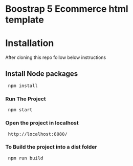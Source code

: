 # Boostrap 5 Ecommerce html template

# Installation
After cloning this repo follow below instructions<br>
## Install Node packages 
<pre> npm install </pre>
### Run The Project
<pre> npm start </pre>
### Open the project in localhost
<pre> http://localhost:8080/</pre>
### To Build the project into a dist folder
<pre> npm run build </pre>
